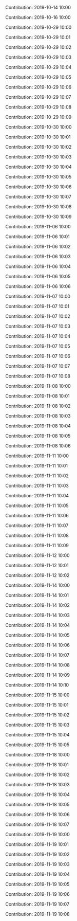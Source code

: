 Contribution: 2019-10-14 10:00

Contribution: 2019-10-16 10:00

Contribution: 2019-10-29 10:00

Contribution: 2019-10-29 10:01

Contribution: 2019-10-29 10:02

Contribution: 2019-10-29 10:03

Contribution: 2019-10-29 10:04

Contribution: 2019-10-29 10:05

Contribution: 2019-10-29 10:06

Contribution: 2019-10-29 10:07

Contribution: 2019-10-29 10:08

Contribution: 2019-10-29 10:09

Contribution: 2019-10-30 10:00

Contribution: 2019-10-30 10:01

Contribution: 2019-10-30 10:02

Contribution: 2019-10-30 10:03

Contribution: 2019-10-30 10:04

Contribution: 2019-10-30 10:05

Contribution: 2019-10-30 10:06

Contribution: 2019-10-30 10:07

Contribution: 2019-10-30 10:08

Contribution: 2019-10-30 10:09

Contribution: 2019-11-06 10:00

Contribution: 2019-11-06 10:01

Contribution: 2019-11-06 10:02

Contribution: 2019-11-06 10:03

Contribution: 2019-11-06 10:04

Contribution: 2019-11-06 10:05

Contribution: 2019-11-06 10:06

Contribution: 2019-11-07 10:00

Contribution: 2019-11-07 10:01

Contribution: 2019-11-07 10:02

Contribution: 2019-11-07 10:03

Contribution: 2019-11-07 10:04

Contribution: 2019-11-07 10:05

Contribution: 2019-11-07 10:06

Contribution: 2019-11-07 10:07

Contribution: 2019-11-07 10:08

Contribution: 2019-11-08 10:00

Contribution: 2019-11-08 10:01

Contribution: 2019-11-08 10:02

Contribution: 2019-11-08 10:03

Contribution: 2019-11-08 10:04

Contribution: 2019-11-08 10:05

Contribution: 2019-11-08 10:06

Contribution: 2019-11-11 10:00

Contribution: 2019-11-11 10:01

Contribution: 2019-11-11 10:02

Contribution: 2019-11-11 10:03

Contribution: 2019-11-11 10:04

Contribution: 2019-11-11 10:05

Contribution: 2019-11-11 10:06

Contribution: 2019-11-11 10:07

Contribution: 2019-11-11 10:08

Contribution: 2019-11-11 10:09

Contribution: 2019-11-12 10:00

Contribution: 2019-11-12 10:01

Contribution: 2019-11-12 10:02

Contribution: 2019-11-14 10:00

Contribution: 2019-11-14 10:01

Contribution: 2019-11-14 10:02

Contribution: 2019-11-14 10:03

Contribution: 2019-11-14 10:04

Contribution: 2019-11-14 10:05

Contribution: 2019-11-14 10:06

Contribution: 2019-11-14 10:07

Contribution: 2019-11-14 10:08

Contribution: 2019-11-14 10:09

Contribution: 2019-11-14 10:10

Contribution: 2019-11-15 10:00

Contribution: 2019-11-15 10:01

Contribution: 2019-11-15 10:02

Contribution: 2019-11-15 10:03

Contribution: 2019-11-15 10:04

Contribution: 2019-11-15 10:05

Contribution: 2019-11-18 10:00

Contribution: 2019-11-18 10:01

Contribution: 2019-11-18 10:02

Contribution: 2019-11-18 10:03

Contribution: 2019-11-18 10:04

Contribution: 2019-11-18 10:05

Contribution: 2019-11-18 10:06

Contribution: 2019-11-18 10:07

Contribution: 2019-11-19 10:00

Contribution: 2019-11-19 10:01

Contribution: 2019-11-19 10:02

Contribution: 2019-11-19 10:03

Contribution: 2019-11-19 10:04

Contribution: 2019-11-19 10:05

Contribution: 2019-11-19 10:06

Contribution: 2019-11-19 10:07

Contribution: 2019-11-19 10:08

